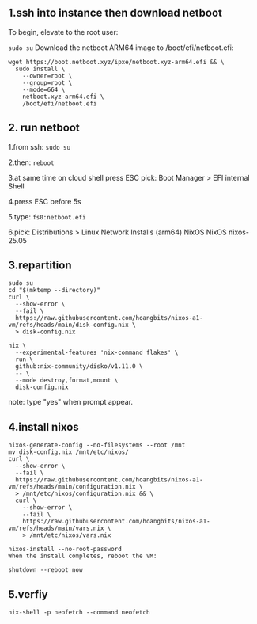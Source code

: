 ## 1.ssh into instance then download netboot
To begin, elevate to the root user:

```sudo su```
Download the netboot ARM64 image to /boot/efi/netboot.efi:
```
wget https://boot.netboot.xyz/ipxe/netboot.xyz-arm64.efi && \
  sudo install \
    --owner=root \
    --group=root \
    --mode=664 \
    netboot.xyz-arm64.efi \
    /boot/efi/netboot.efi
```    
## 2. run netboot

1.from ssh: `sudo su`

2.then: `reboot`

3.at same time on cloud shell press ESC
pick: Boot Manager > EFI internal Shell

4.press ESC before 5s

5.type: `fs0:netboot.efi`

6.pick:
Distributions > Linux Network Installs (arm64)
NixOS
NixOS nixos-25.05

##  3.repartition
```
sudo su
cd "$(mktemp --directory)"
curl \
  --show-error \
  --fail \
  https://raw.githubusercontent.com/hoangbits/nixos-a1-vm/refs/heads/main/disk-config.nix \
  > disk-config.nix

nix \
  --experimental-features 'nix-command flakes' \
  run \
  github:nix-community/disko/v1.11.0 \
  -- \
  --mode destroy,format,mount \
  disk-config.nix
```
note: type "yes" when prompt appear.  

## 4.install nixos    
```
nixos-generate-config --no-filesystems --root /mnt
mv disk-config.nix /mnt/etc/nixos/
curl \
  --show-error \
  --fail \
  https://raw.githubusercontent.com/hoangbits/nixos-a1-vm/refs/heads/main/configuration.nix \
  > /mnt/etc/nixos/configuration.nix && \
  curl \
    --show-error \
    --fail \
    https://raw.githubusercontent.com/hoangbits/nixos-a1-vm/refs/heads/main/vars.nix \
    > /mnt/etc/nixos/vars.nix

nixos-install --no-root-password
When the install completes, reboot the VM:

shutdown --reboot now    
```

## 5.verfiy
```
nix-shell -p neofetch --command neofetch
```